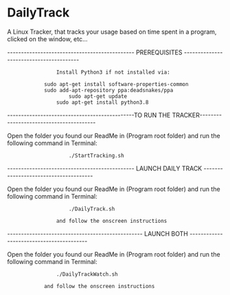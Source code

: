 # DailyTrack

A Linux Tracker, that tracks your usage based on time spent in a program, clicked on the window, etc...








----------------------------------------------   PREREQUISITES  ----------------------------------------

					Install Python3 if not installed via:

				sudo apt-get install software-properties-common
				sudo add-apt-repository ppa:deadsnakes/ppa
						sudo apt-get update
					sudo apt-get install python3.8


----------------------------------------------TO RUN THE TRACKER----------------------------------------

Open the folder you found our ReadMe in (Program root folder) and run the following command in Terminal:
								
						./StartTracking.sh


---------------------------------------------- LAUNCH DAILY TRACK --------------------------------------

Open the folder you found our ReadMe in (Program root folder) and run the following command in Terminal:

						./DailyTrack.sh
							
					and follow the onscreen instructions



------------------------------------------------- LAUNCH BOTH  -----------------------------------------

Open the folder you found our ReadMe in (Program root folder) and run the following command in Terminal:

					./DailyTrackWatch.sh
							
				and follow the onscreen instructions










